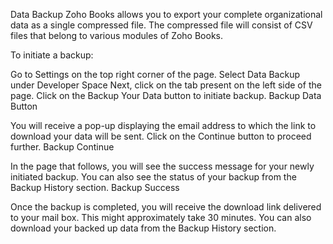 Data Backup
Zoho Books allows you to export your complete organizational data as a single compressed file. The compressed file will consist of CSV files that belong to various modules of Zoho Books.

To initiate a backup:

Go to Settings on the top right corner of the page.
Select Data Backup under Developer Space
Next, click on the tab present on the left side of the page.
Click on the Backup Your Data button to initiate backup.
Backup Data Button

You will receive a pop-up displaying the email address to which the link to download your data will be sent.
Click on the Continue button to proceed further.
Backup Continue

In the page that follows, you will see the success message for your newly initiated backup. You can also see the status of your backup from the Backup History section.
Backup Success

Once the backup is completed, you will receive the download link delivered to your mail box. This might approximately take 30 minutes. You can also download your backed up data from the Backup History section.
